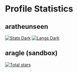 # Profile Statistics

## aratheunseen
<a href="#">![Stats Dark](https://github-readme-stats.vercel.app/api?username=aratheunseen&show_icons=true&hide=&show=reviews,discussions_answered&theme=transparent)</a>
<a href="#">![Langs Dark](https://github-readme-stats.vercel.app/api/top-langs/?username=aratheunseen&theme=transparent&hide_progress=false&layout=donut&langs_count=6&size_weight=0.5&count_weight=0.5&hide=CMake,html,css)</a>

## aragle (sandbox)
<a href="#">![Total stars](https://img.shields.io/github/stars/aragle?logo=star&label=SandBox%20Stars&icon=star)</a>
